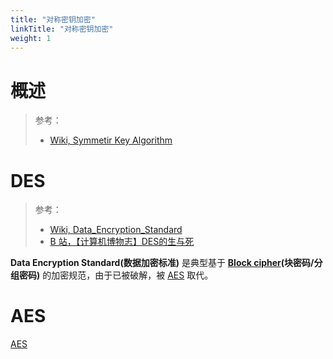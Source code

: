 ```yaml
---
title: "对称密钥加密"
linkTitle: "对称密钥加密"
weight: 1
---
```


# 概述

> 参考：
>
> - [Wiki, Symmetir Key Algorithm](https://en.wikipedia.org/wiki/Symmetric-key_algorithm)

# DES

> 参考：
>
> - [Wiki, Data_Encryption_Standard](https://en.wikipedia.org/wiki/Data_Encryption_Standard)
> - [B 站，【计算机博物志】DES的生与死](https://www.bilibili.com/video/BV1qW4y1L7tN)

**Data Encryption Standard(数据加密标准)** 是典型基于 **[Block cipher](/docs/7.信息安全/Cryptography/Cipher/Block%20cipher.md)(块密码/分组密码)** 的加密规范，由于已被破解，被 [AES](/docs/7.信息安全/Cryptography/对称密钥加密/AES.md) 取代。

# AES

[AES](/docs/7.信息安全/Cryptography/对称密钥加密/AES.md)
